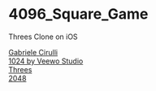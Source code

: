 4096_Square_Game
================

Threes Clone on iOS

<a href="http://gabrielecirulli.com/">Gabriele Cirulli</a><br>
<a href="https://itunes.apple.com/us/app/1024!/id823499224">1024 by Veewo Studio</a><br>
<a href="http://asherv.com/threes/">Threes</a><br>
<a href="http://gabrielecirulli.github.io/2048/">2048</a><br>
